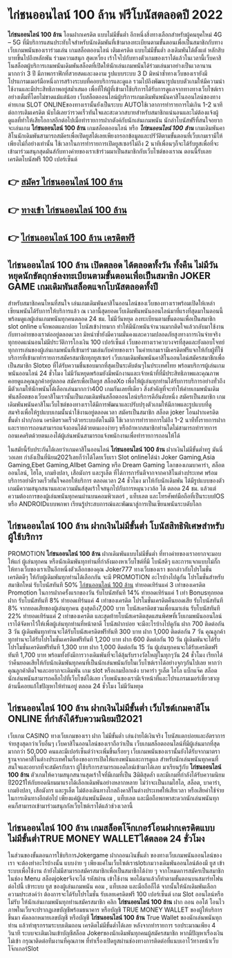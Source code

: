 # ไก่ชนออนไลน์ 100 ล้าน  ฟรีโบนัสตลอดปี 2022

**ไก่ชนออนไลน์ 100 ล้าน** โอนฝากเครดิต แบบไม่มีขั้นต่ำ  อีกหนึ่งสิ่งทางเลือกสำหรับผู้คนยุคใหม่ 4G – 5G ที่มีบริการแสนประทับใจสำหรับนักเดิมพันที่เข้ามาลงทะเบียนตามขั้นตอนเพื่อเป็นสมาชิกกับทางเว็บเกมพนันของเราร่วมเล่น เกมสล็อตออนไลน์ เติมเครดิต แบบไม่มีขั้นต่ำ ลงเดิมพันได้ตั้งแต่ หลักสิบบาทขึ้นไปถึงหลักพัน ร่วมความสนุก สุดเหวี่ยง เร้าใจไปกับทางตัวเกมของเราได้แล้วในเวลานี้เว็บคาสิโนสล็อตผู้บริการเกมพนันเดิมพันสล็อตที่เปิดให้นักเล่นเกมพนันได้ร่วมเล่นมาอย่างเป็นเวลานานมากกว่า 3 ปี มีภาพกราฟิกที่สวยสดและงดงาม รูปแบบระบบ 3 D
มิหนำซ้ำทางเว็บของเรายังมี โปรแกรมเมอร์มือหนึ่งการสร้างระบบที่คอยบริการและดูแล  รวมไปถึงพัฒนารูปแบบตัวเกมให้มีความน่าใช้งานและมีประสิทธิภาพอยู่สม่ำเสมอ เพื่อที่ให้ผู้ที่เข้ามาใช้บริการได้รับการดูแลจากทางทางเว็บไซต์เราอย่างเต็มที่โดยไม่ขาดแม้แต่น้อย เว็บสล็อตออนไลน์ผู้บริการเกมเดิมพันพนันคาสิโนออนไลน์ของทางค่ายเกม SLOT ONLINEของทางเรานั้นยังเป็นระบบ AUTOใช้เวลาการทำรายการไม่เกิน 1-2 นาที ต่อการเติมเครดิต นับได้เลยว่ารวดเร็วทันใจและสะดวกสบายสำหรับสมาชิกแน่นอนและไม่ต้องแจ้งผู้ดูแลที่ทำให้เสียโอกาสอีกต่อไปเมื่อทำรายการฝากตังค์กับนักเล่นเกมพนัน
นักล่าโบนัสฟรีที่สนใจอยากจะเล่นเกม **ไก่ชนออนไลน์ 100 ล้าน** เกมสล็อตออนไลน์ หรือ ***ไก่ชนออนไลน์ 100 ล้าน*** เกมเดิมพันคาสิโนนักเดิมพันสามารถสมัครเพื่อเปิดยูสได้เลยเพียงกรอกข้อมูลและปรัวัติตามขั้นตอนที่เว็บเกมเรามีให้เพียงไม่กี่อย่างเท่านั้น ใช้เวลาในการทำรายการเปิดยูสเซอร์ไม่ถึง 2 นาทีเพื่อนๆก็จะได้รับยูสเพื่อที่จะเข้ามาร่วมสนุกสุดมันส์กับทางค่ายของเราเข้าร่วมมาเป็นสมาชิกกับเว็บไซต์ของเราณ ตอนนี้รับเลยเครดิตโบนัสฟรี 100 เปอร์เซ็นต์ 

## 👉 [สมัคร ไก่ชนออนไลน์ 100 ล้าน](https://archa888.com/)
## 👉 [ทางเข้า ไก่ชนออนไลน์ 100 ล้าน](https://archa888.com/)
## 👉 [ไก่ชนออนไลน์ 100 ล้าน เครดิตฟรี](https://archa888.com/)

## ไก่ชนออนไลน์ 100 ล้าน เปิดตลอด ได้ตลอดทั้งวัน ทั้งคืน ไม่มีวันหยุดนักขัตฤกษ์ลงทะเบียนตามขั้นตอนเพื่อเป็นสมาชิก JOKER GAME เกมเดิมพันสล็อตแจกโบนัสตลอดทั้งปี

สำหรับสมาชิกคนไหนที่สนใจ เล่นเกมเดิมพันคาสิโนออนไลน์ของเว็บของทางเราพร้อมเปิดให้เหล่าเซียนพนันได้รับการให้บริการแล้ว ณ เวลานี้สุดยอดเว็บเดิมพันพนันออนไลน์มาที่แรงที่สุดมาในตอนนี้ พร้อมดูแลผู้เล่นเกมพนันทุกคนตลอด 24 ชม. ไม่มีวันหยุด ลงทะเบียนตามขั้นตอนเพื่อเป็นสมาชิก slot online แจ็กพอตแตกบ่อย โบนัสเข้าง่ายมาก ทำให้มีนักพนันจำนวนมากติดใจแล้วกลับมาใช้งานกับทางค่ายของเราต่ออยู่ตลอดเวลา มิหนำซ้ำยังมีความมั่นคงและความปลอดภัยสูงทางการเงินจ่ายจริงทุกยอดแน่นอนไม่มีประวัติการโกงเงิน 100 เปอร์เซ็นต์ เว็บของทางเราควบวงจรที่สุดและยังตอบโจทย์ทุกการเล่นของผู้เล่นเกมพนันที่เข้ามาร่วมเล่นกับค่ายของเรา
ในค่ายเกมเรามีเครดิตฟรีแจกให้กับผู้ที่ใช้บริการที่เข้ามาทำรายการสมัครสมาชิกทุกยูสเซอร์ เว็บเกมเดิมพันพนันคาสิโนออนไลน์สมัครสมาชิกเพื่อเป็นสมาชิก Slotxo ที่ได้รับความชื่นชอบมากที่สุดเป็นระดับต้นๆในประเทศไทย พร้อมบริการผู้เล่นเกมพนันออนไลน์ 24 ชั่วโมง ไม่มีวันหยุดพร้อมยังมีพนักงานและเจ้าหน้าที่ที่มีประสิทธิภาพและคุณภาพคอยดูแลคุณลูกค้าอยู่ตลอด สมัครเพื่อเปิดยูส สล็อตXo เพื่อให้ผู้เล่นทุกท่านได้รับการบริการอย่างทั่วถึงมีตัวเกมให้นักพนันได้เลือกเล่นมากกว่า400 เกมกันเลยทีเดียว
สิ่งสำคัญที่จะทำให้ค่ายเกมพนันเดิมพันสล็อตของเว็บคาสิโนเรานั้นเป็นเกมเดิมพันสล็อตออนไลน์บริการดีอันดับหนึ่ง สมัครเป็นสมาชิก  เกมเดิมพันพนันคาสิโนเว็บไซต์ของทางเราได้มีการพัฒนาและปรับปรุงตัวเกมให้มีภาพและรูปแบบที่ดูสมจริงเพื่อให้รูปแบบเกมนั้นน่าใช้งานอยู่ตลอดเวลา สมัครเป็นสมาชิก สล็อต joker โอนฝากเครดิต ขั้นต่ำ ฝาก/ถอน เครดิตรวดเร็วด้วยระบบอัตโนมัติ ใช้เวลาการทำรายการไม่ถึง 1-2 นาทีทั้งรายการฝากและรายการถอนสามารถแจ้งถอนได้ด้วยตนเองง่ายๆ หรือถ้าหากสมาชิกท่านใดไม่สามารถทำรายการถอนเคดริตด้วยตนเองได้ผู้เล่นพนันสามารถแจ้งพนักงานเพื่อทำรายการถอนให้ได้

ในสมัยนี้รับประกันได้เลยว่าเกมคาสิโนออนไลน์ **ไก่ชนออนไลน์ 100 ล้าน** ฝากเงินไม่มีขั้นต่ำทรู มันนี่ วอเลท กำลังเป็นที่นิยม2021เลยก็ว่าได้โดยเว็บเรา Slot onlineได้นำ  Joker Gaming,Asia Gaming,Ebet Gaming,Allbet Gaming หรือ Dream Gaming โลกของเกมบาคาร่า, สล็อตออนไลน์, ไฮโล, เกมยิงปลา, เสือมังกร และรูเล็ต ที่ได้การการันตีจากจากคาสิโนต่างประเทศ พร้อมบริการอย่าดีรวดเร็วทันใจคอยให้บริการ ตลอดเวลา 24 ชั่วโมง มาให้กับนักเดิมพัน ได้มีรูปแบบของตัวเกมมีความสนุกสนานและความมันส์สุดเร้าใจสนุกไปกับการหมุนวงวล้อ ได้ ตลอด 24 ชม. แล้วแต่ความต้องการของผู้เล่นพนันทุกคนผ่านบนคอมพิวเตอร์ , แท็บเลต และโทรศัพท์มือถือที่เป็นระบบIOS หรือ ANDROIDแบบพกพา เรียนรู้ประสบการณ์และพัฒนาสู่การเป็นเซียนพนันระบดับโลก

## ไก่ชนออนไลน์ 100 ล้าน ฝากเงินไม่มีขั้นต่ำ โบนัสสิทธิพิเศษสำหรับผู้ใช้บริการ

 PROMOTION  **ไก่ชนออนไลน์ 100 ล้าน** ฝากเดิมพันแบบไม่มีขั้นต่ำ ที่ทางค่ายของเราอยากจะมอบให้แก่  ผู้เล่นทุกคน หรือนักเดิมพันทุกท่านที่กำลังมองหาเว็บไซต์ที่มี โบนัสดีๆ และการแจกแบบไม่กั๊ก ให้ทางเว็บของเราเป็นอีกหนึ่งตัวเลือกของคุณ Joker777 ทางเว็บของเรา ขอกล่าวกับโปรโมชั่นเครดิตดีๆ ให้กับผู้เดิมพันทุกท่านได้เลือกกัน จะมี PROMOTION อะไรบ้างไปดูกัน
โปรโมชั่นสำหรับสมาชิกใหม่ รับโบนัสทันที 50% [ไก่ชนออนไลน์ 100 ล้าน](https://archa888.com/) ทำยอดเทิร์นแค่ 3 เท่าของเครดิต
 Promotion ในการฝากครั้งแรกของวัน รับโบนัสทันที 14% ทำยอดเทิร์นแค่ 1 เท่า
Bonusทุกยอดฝาก รับโบนัสทันที 8% ทำยอดเทิร์นแค่ 4 เท่าของเครดิต
โปรโมชั่นเครดิตคืนยอดเสีย รับโบนัสทันที 8% จากยอดเสียของผู้เล่นทุกคน สูงสุดถึง7,000 บาท
โบนัสเครดิตชวนเพื่อนมาเล่น รับโบนัสทันที 22% ทำยอดเทิร์นแค่ 2 เท่าของเครดิต
และสุดท้ายโบนัสเครดิตสุดแสนพิศษที่เว็บเกมพนันออนไลน์เราได้จัดหาไว้ให้เพื่อผู้เล่นทุกท่านที่หน้าตาดี โบนัสฝากบ่อย จะมีอะไรบ้างไปดูกัน
ฝาก 700 ติดต่อกัน 3 วัน ผู้เดิมพันทุกท่านจะได้รับโบนัสเครดิตฟรีทันที 300 บาท
ฝาก 1,000 ติดต่อกัน 7 วัน คุณลูกค้าทุกท่านจะได้รับโปรโมชั่นเครดิตฟรีทันที 1,200 บาท
ฝาก 600 ติดต่อกัน 10 วัน ผู้เดิมพันจะได้รับโปรโมชั่นเครดิตฟรีทันที 1,300 บาท
ฝาก 1,000 ติดต่อกัน 15 วัน ผู้เล่นทุกคนจะได้รับเครดิตฟรีทันที 1,700 บาท
พร้อมทั้งยังมีการวางเดิมพันที่จะได้ลุ้นรับรางวัลใหญ่ในทุกๆวัน 24 ชั่วโมง เรียกได้ว่าคืนยอดเสียให้กับนักเดิมพันทุกคนที่เป็นนักเล่นพนันกับในเว็บไซต์เราได้อย่างจุกๆกันไปเลย หากว่าคุณลูกค้าติดใจและอยากจะเดิมพัน เกม slot  หรือเกมป๊อกเด้ง บาคาร่า รูเล็ต ไฮโล แบ็กแจ๊ค สล็อต นักเล่นพนันสามารถคลิ๊กไปที่เว็บไซต์ได้เลย เว็บพนันของเรามีเจ้าหน้าที่และโปรแกรมเมอร์เชี่ยวชาญด้านนี้คอยแก้ไขปัญหาให้ท่านอยู่ ตลอด 24 ชั่วโมง ไม่มีวันหยุด

## ไก่ชนออนไลน์ 100 ล้าน ฝากเงินไม่มีขั้นต่ำ  เว็บไซต์เกมคาสิโน ONLINE ที่กำลังได้รับความนิยมปี2021

เว็บเกม CASINO ทางเว็บเกมของเรา ฝาก ไม่มีขั้นต่ำ เล่นง่ายได้เงินจริง โบนัสแตกบ่อยและอัตราการจ่ายสูงสุดกว่าเว็บอื่นๆ เว็บคาสิโนออนไลน์ของเราถือว่าเป็น เว็บเกมสล็อตออนไลน์ที่มีผู้เล่นมากที่สุดมากกว่า 50,000 คนและมีเปอร์เซ็นต์ว่าจะเพิ่มขึ้นเรื่อยๆ เว็บเกมพนันของเรานั้นยังได้รับจากมาตราฐานจากคาสิโนต่างประเทศในเรื่องของการเปิดให้แทงพนันและการดูแล สำหรับนักเล่นพนันทุกคนที่สนใจและอยากที่จะสมัครกับเรา ผู้ใช้บริการสามารถแอดไลน์เข้ามาได้เลย
	มาเรียนรู้กับ **ไก่ชนออนไลน์ 100 ล้าน** ตัวเกมให้ความสนุกสนานสุดเร้าใจที่มีเกมที่เป็น 3มิติสุดล้ำ และมีเกมที่กำลังได้รับความนิยมปี2021ให้กับยอดนิยมมาแรงได้เลือกเดิมพันอย่างหลากหลาย  ไม่ว่าจะเป็นเกมไฮโล, สล็อต, บาคาร่า, เกมยิงปลา, เสือมังกร และรูเล็ต ไม่ต้องเดินทางไกลถึงคาสิโนต่างประเทศให้เสียเวลา หรือเสียค่าใช้จ่ายในการเดินทางอีกต่อไป เพียงแค่ผู้เล่นพนันมีคอม , แท็บเลต และมือถือพกพาสะดวกนักเล่นพนันทุกคนก็สามารถเข้ามาร่วมสนุกกัลเว็บไซต์เราได้แล้วช่วงเวลานี้

## ไก่ชนออนไลน์ 100 ล้าน เกมสล็อตโจ๊กเกอร์โอนฝากเครดิตแบบไม่มีขั้นต่ำTRUE MONEY WALLETได้ตลอด 24 ชั่วโมง

ในส่วนของขั้นตอนการใช้บริการJokergame ฝากถอนเงินขั้นต่ำ ของทางเว็บเกมพนันออนไลน์ของเรา จะต้องทำอะไรบ้างนั้น แบบง่าย ๆ เพียงแค่ในเว็บไซต์เราslotเกมวางเดิมพันออนไลน์ต้องมี ยูส เข้าระบบเพื่อใช้งาน ถ้ายังไม่มีสามารถสมัครสมาชิกเพื่อเป็นสมาชิกได้ง่าย ๆ จากโหมดการสมัครเป็นสมาชิกในช่อง Menu สล็อตjokerจึงจะได้ รหัสผ่าน เข้าใช้งาน พอได้มาแล้วก็ทำตามขั้นตอนบนสมาร์ทโฟน ต่อไปนี้
เข้าระบบ ยูส  ของผู้เล่นเกมพนัน คอม , แท็บเลต และมือถือก็ได้
จากนั้นให้นักเดิมพันเลือกความประสงค์ว่า ต้องการจะได้รับโปรโมชั่น รับเลยเครดิตฟรี 100 เปอร์เซ็นต์ เกม Slot ออนไลน์หรือไม่รับ
ให้นักเล่นเกมพนันทุกท่านสมัครสมาชิก คลิก **ไก่ชนออนไลน์ 100 ล้าน** ฝาก ถอน ออโต้ โอนไว ภาพในเว็บจะปรากฏเลขบัญชีพร้อมธนาคาร หรือบัญชี TRUE MONEY WALLET ของผู้ให้บริการขึ้นมา
คัดลอกหมายเลขบัญชี หรือบัญชี **ไก่ชนออนไลน์ 100 ล้าน** True Wallet ของนักเล่นพนันทุกท่าน แล้วทำธุรกรรมระบบเติมถอน เครดิตไม่มีขั้นต่ำได้เลย
หลังจากทำรายการ รอประมาณเพียง 4 วินาที ระบบจะเติมเงินเข้าบัญชีสล็อต Jokerของนักเดิมพันทุกคนผู้สมัครสมาชิก
หากมีปัญหาเรื่องเงินไม่เข้า กรุณาติดต่อทีมงานที่คุณภาพ ที่ทำเรื่องเปิดยูสผ่านช่องทางการติดต่อที่แนบเอาไว้ทางหน้าเว็บโจ๊กเกอร์Slot


